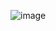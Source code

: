 ![image](https://user-images.githubusercontent.com/96706849/164981665-462bf87d-4dcd-4e7a-9af7-ebf32c410856.png)
